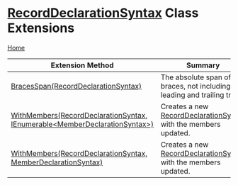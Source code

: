 # [RecordDeclarationSyntax](https://docs.microsoft.com/en-us/dotnet/api/microsoft.codeanalysis.csharp.syntax.recorddeclarationsyntax) Class Extensions

[Home](../../../../../README.md)

| Extension Method | Summary |
| ---------------- | ------- |
| [BracesSpan(RecordDeclarationSyntax)](../../../../../Roslynator/CSharp/SyntaxExtensions/BracesSpan/README.md#1878584640) | The absolute span of the braces, not including its leading and trailing trivia\. |
| [WithMembers(RecordDeclarationSyntax, IEnumerable\<MemberDeclarationSyntax\>)](../../../../../Roslynator/CSharp/SyntaxExtensions/WithMembers/README.md#546601379) | Creates a new [RecordDeclarationSyntax](https://docs.microsoft.com/en-us/dotnet/api/microsoft.codeanalysis.csharp.syntax.recorddeclarationsyntax) with the members updated\. |
| [WithMembers(RecordDeclarationSyntax, MemberDeclarationSyntax)](../../../../../Roslynator/CSharp/SyntaxExtensions/WithMembers/README.md#2335486806) | Creates a new [RecordDeclarationSyntax](https://docs.microsoft.com/en-us/dotnet/api/microsoft.codeanalysis.csharp.syntax.recorddeclarationsyntax) with the members updated\. |

